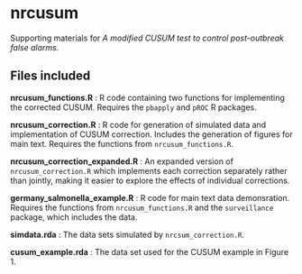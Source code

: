 # nrcusum
Supporting materials for *A modified CUSUM test to control post-outbreak false alarms.*

## Files included
**nrcusum_functions.R** : R code containing two functions for implementing the corrected CUSUM. Requires the `pbapply` and `pROC` R packages.

**nrcusum_correction.R** : R code for generation of simulated data and implementation of CUSUM correction. Includes the generation of figures for main text. Requires the functions from `nrcusum_functions.R`.

**nrcusum_correction_expanded.R** : An expanded version of `nrcusum_correction.R` which implements each correction separately rather than jointly, making it easier to explore the effects of individual corrections. 

**germany_salmonella_example.R** : R code for main text data demonsration. Requires the functions from `nrcusum_functions.R` and the `surveillance` package, which includes the data. 

**simdata.rda** : The data sets simulated by `nrcsum_correction.R`. 

**cusum_example.rda** : The data set used for the CUSUM example in Figure 1. 
